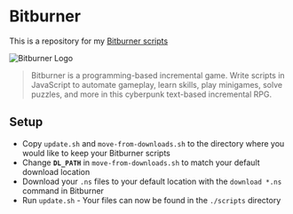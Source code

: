 # Bitburner

This is a repository for my [Bitburner scripts](https://store.steampowered.com/app/1812820/Bitburner/)

![Bitburner Logo](https://cdn.akamai.steamstatic.com/steam/apps/1812820/header.jpg?t=1639251301 "Bitburner Logo")
> Bitburner is a programming-based incremental game. Write scripts in
> JavaScript to automate gameplay, learn skills, play minigames, solve
> puzzles, and more in this cyberpunk text-based incremental RPG.

## Setup
* Copy `update.sh` and `move-from-downloads.sh` to the directory where you would like to keep your Bitburner scripts
* Change **`DL_PATH`** in `move-from-downloads.sh` to match your default download location
* Download your `.ns` files to your default location with the `download *.ns` command in Bitburner
* Run `update.sh` - Your files can now be found in the `./scripts` directory
